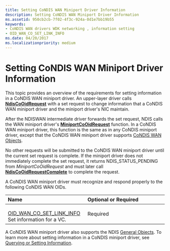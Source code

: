 ```yaml
---
title: Setting CoNDIS WAN Miniport Driver Information
description: Setting CoNDIS WAN Miniport Driver Information
ms.assetid: 950cb2cb-7f02-4f3c-924a-0d1e7bb19b55
keywords:
- CoNDIS WAN drivers WDK networking , information setting
- OID_WAN_CO_SET_LINK_INFO
ms.date: 04/20/2017
ms.localizationpriority: medium
---
```


# Setting CoNDIS WAN Miniport Driver Information





This topic provides an overview of the requirements for setting information in a CoNDIS WAN miniport driver. An upper-layer driver calls [**NdisCoOidRequest**](https://docs.microsoft.com/windows-hardware/drivers/ddi/content/ndis/nf-ndis-ndiscooidrequest) with a set request to change information that a CoNDIS WAN miniport driver and the miniport driver's NIC maintain.

After the NDISWAN intermediate driver forwards the set request, NDIS calls the WAN miniport driver's [**MiniportCoOidRequest**](https://docs.microsoft.com/windows-hardware/drivers/ddi/content/ndis/nc-ndis-miniport_co_oid_request) function. In a CoNDIS WAN miniport driver, this function is the same as in any CoNDIS miniport driver, except that the CoNDIS WAN miniport driver supports [CoNDIS WAN Objects](https://docs.microsoft.com/windows-hardware/drivers/ddi/content/ntddndis/index).

No other requests will be submitted to the CoNDIS WAN miniport driver until the current set request is complete. If the miniport driver does not immediately complete the set request, it returns NDIS\_STATUS\_PENDING from *MiniportCoOidRequest* and must later call [**NdisCoOidRequestComplete**](https://docs.microsoft.com/windows-hardware/drivers/ddi/content/ndis/nf-ndis-ndiscooidrequestcomplete) to complete the request.

A CoNDIS WAN miniport driver must recognize and respond properly to the following CoNDIS WAN OIDs.

<table>
<colgroup>
<col width="50%" />
<col width="50%" />
</colgroup>
<thead>
<tr class="header">
<th align="left">Name</th>
<th align="left">Optional or Required</th>
</tr>
</thead>
<tbody>
<tr class="odd">
<td align="left"><p></p>
<a href="https://docs.microsoft.com/windows-hardware/drivers/network/oid-wan-co-set-link-info" data-raw-source="[OID_WAN_CO_SET_LINK_INFO](https://docs.microsoft.com/windows-hardware/drivers/network/oid-wan-co-set-link-info)">OID_WAN_CO_SET_LINK_INFO</a>
Set information for a VC.</td>
<td align="left"><p>Required</p></td>
</tr>
</tbody>
</table>

 

A CoNDIS WAN miniport driver also supports the NDIS [General Objects](https://docs.microsoft.com/previous-versions/windows/hardware/network/ff546510(v=vs.85)). To learn more about setting information in a CoNDIS miniport driver, see [Querying or Setting Information](querying-or-setting-information.md).

 

 





